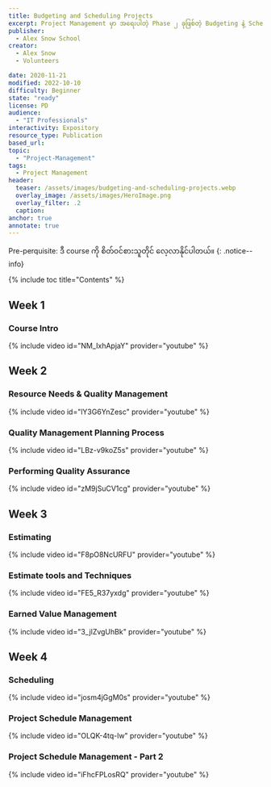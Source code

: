 ```yaml
---
title: Budgeting and Scheduling Projects
excerpt: Project Management မှာ အရေးပါတဲ့ Phase ၂ ခုဖြစ်တဲ့ Budgeting နဲ့ Scheduling  အကြောင်းကို အသေးစိတ် ဆွေးနွေးထားကြတဲ့ course ဖြစ်ပါတယ်။
publisher:
  - Alex Snow School 
creator:
  - Alex Snow
  - Volunteers

date: 2020-11-21
modified: 2022-10-10
difficulty: Beginner
state: "ready"
license: PD
audience:
  - "IT Professionals"  
interactivity: Expository
resource_type: Publication
based_url: 
topic:
  - "Project-Management"
tags:
  - Project Management
header:
  teaser: /assets/images/budgeting-and-scheduling-projects.webp
  overlay_image: /assets/images/HeroImage.png
  overlay_filter: .2
  caption: 
anchor: true
annotate: true
---
```


Pre-perquisite: ဒီ course ကို စိတ်ဝင်စားသူတိုင် လေ့လာနိုင်ပါတယ်။
{: .notice--info}

{% include toc title="Contents" %}

## Week 1

### Course Intro

{% include video id="NM_IxhApjaY" provider="youtube" %}

## Week 2

### Resource Needs & Quality Management

{% include video id="lY3G6YnZesc" provider="youtube" %}

### Quality Management Planning Process

{% include video id="LBz-v9koZ5s" provider="youtube" %}

### Performing Quality Assurance

{% include video id="zM9jSuCV1cg" provider="youtube" %}

## Week 3

### Estimating

{% include video id="F8pO8NcURFU" provider="youtube" %}

### Estimate tools and Techniques

{% include video id="FE5_R37yxdg" provider="youtube" %}

### Earned Value Management

{% include video id="3_jlZvgUhBk" provider="youtube" %}

## Week 4

### Scheduling

{% include video id="josm4jGgM0s" provider="youtube" %}

### Project Schedule Management

{% include video id="OLQK-4tq-lw" provider="youtube" %}

### Project Schedule Management - Part 2

{% include video id="iFhcFPLosRQ" provider="youtube" %}
